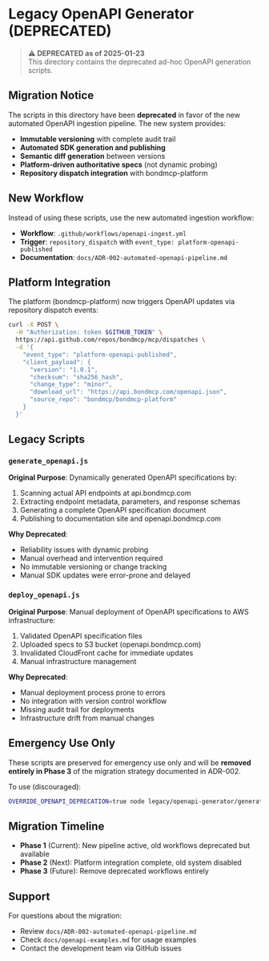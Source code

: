 # Legacy OpenAPI Generator (DEPRECATED)

> **⚠️ DEPRECATED as of 2025-01-23**  
> This directory contains the deprecated ad-hoc OpenAPI generation scripts.

## Migration Notice

The scripts in this directory have been **deprecated** in favor of the new automated OpenAPI ingestion pipeline. The new system provides:

- **Immutable versioning** with complete audit trail
- **Automated SDK generation and publishing** 
- **Semantic diff generation** between versions
- **Platform-driven authoritative specs** (not dynamic probing)
- **Repository dispatch integration** with bondmcp-platform

## New Workflow

Instead of using these scripts, use the new automated ingestion workflow:

- **Workflow**: `.github/workflows/openapi-ingest.yml`
- **Trigger**: `repository_dispatch` with `event_type: platform-openapi-published`
- **Documentation**: `docs/ADR-002-automated-openapi-pipeline.md`

## Platform Integration

The platform (bondmcp-platform) now triggers OpenAPI updates via repository dispatch events:

```bash
curl -X POST \
  -H "Authorization: token $GITHUB_TOKEN" \
  https://api.github.com/repos/bondmcp/mcp/dispatches \
  -d '{
    "event_type": "platform-openapi-published",
    "client_payload": {
      "version": "1.0.1",
      "checksum": "sha256_hash",
      "change_type": "minor",
      "download_url": "https://api.bondmcp.com/openapi.json",
      "source_repo": "bondmcp/bondmcp-platform"
    }
  }'
```

## Legacy Scripts

### `generate_openapi.js`

**Original Purpose**: Dynamically generated OpenAPI specifications by:
1. Scanning actual API endpoints at api.bondmcp.com
2. Extracting endpoint metadata, parameters, and response schemas
3. Generating a complete OpenAPI specification document
4. Publishing to documentation site and openapi.bondmcp.com

**Why Deprecated**: 
- Reliability issues with dynamic probing
- Manual overhead and intervention required
- No immutable versioning or change tracking
- Manual SDK updates were error-prone and delayed

### `deploy_openapi.js`

**Original Purpose**: Manual deployment of OpenAPI specifications to AWS infrastructure:
1. Validated OpenAPI specification files
2. Uploaded specs to S3 bucket (openapi.bondmcp.com)
3. Invalidated CloudFront cache for immediate updates
4. Manual infrastructure management

**Why Deprecated**:
- Manual deployment process prone to errors
- No integration with version control workflow
- Missing audit trail for deployments
- Infrastructure drift from manual changes

## Emergency Use Only

These scripts are preserved for emergency use only and will be **removed entirely in Phase 3** of the migration strategy documented in ADR-002.

To use (discouraged):
```bash
OVERRIDE_OPENAPI_DEPRECATION=true node legacy/openapi-generator/generate_openapi.js
```

## Migration Timeline

- **Phase 1** (Current): New pipeline active, old workflows deprecated but available
- **Phase 2** (Next): Platform integration complete, old system disabled  
- **Phase 3** (Future): Remove deprecated workflows entirely

## Support

For questions about the migration:
- Review `docs/ADR-002-automated-openapi-pipeline.md`
- Check `docs/openapi-examples.md` for usage examples
- Contact the development team via GitHub issues